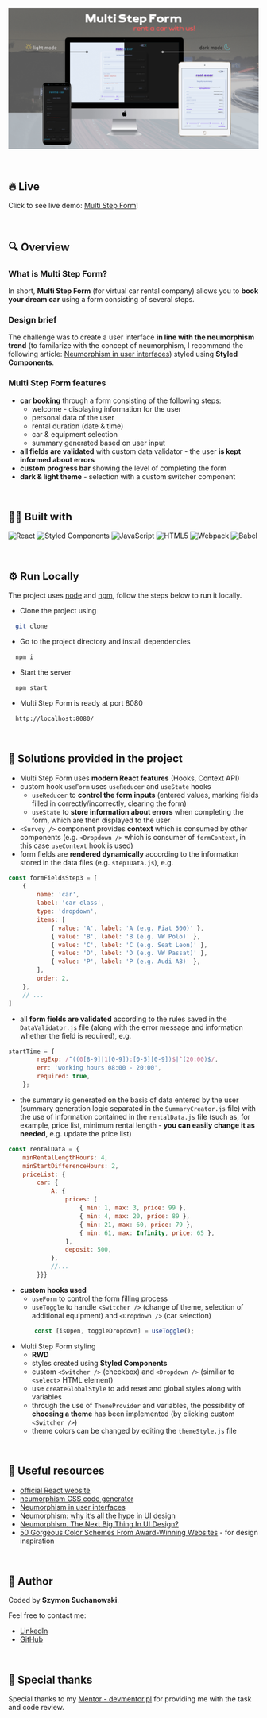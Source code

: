 ![Kanban Board App screenshot](/assets/multi-step-form-mockup.png "Multi Step Form App mockup")

&nbsp;

## 🔥 Live

Click to see live demo: [Multi Step Form](https://szymonsuchanowski.github.io/dream-car/)!

&nbsp;

## 🔍 Overview

### What is Multi Step Form?

In short, **Multi Step Form** (for virtual car rental company) allows you to **book your dream car** using a form consisting of several steps.

### Design brief

The challenge was to create a user interface **in line with the neumorphism trend** (to familarize with the concept of neumorphism, I recommend the following article: [Neumorphism in user interfaces](https://uxdesign.cc/neumorphism-in-user-interfaces-b47cef3bf3a6)) styled using **Styled Components**.

### Multi Step Form features

- **car booking** through a form consisting of the following steps:
    - welcome - displaying information for the user
    - personal data of the user
    - rental duration (date & time)
    - car & equipment selection
    - summary generated based on user input
- **all fields are validated** with custom data validator - the user **is kept informed about errors**
- **custom progress bar** showing the level of completing the form
- **dark & light theme** - selection with a custom switcher component

&nbsp;

## 👨‍💻 Built with

![React](https://img.shields.io/badge/React-20232A?style=for-the-badge&logo=react&logoColor=61DAFB)
![Styled Components](https://img.shields.io/badge/styled--components-DB7093?style=for-the-badge&logo=styled-components&logoColor=white)
![JavaScript](https://img.shields.io/badge/JavaScript-323330?style=for-the-badge&logo=javascript&logoColor=F7DF1E)
![HTML5](https://img.shields.io/badge/HTML5-E34F26?style=for-the-badge&logo=html5&logoColor=white)
![Webpack](https://img.shields.io/badge/Webpack-8DD6F9?style=for-the-badge&logo=Webpack&logoColor=white)
![Babel](https://img.shields.io/badge/Babel-F9DC3E?style=for-the-badge&logo=babel&logoColor=white)

&nbsp;
## ⚙️ Run Locally

The project uses [node](https://nodejs.org/en/) and [npm](https://www.npmjs.com/), follow the steps below to run it locally.

- Clone the project using

```bash
  git clone
```

- Go to the project directory and install dependencies

```bash
  npm i
```

- Start the server

```bash
  npm start
```

- Multi Step Form is ready at port 8080

```bash
  http://localhost:8080/
```
&nbsp;
## 🤔 Solutions provided in the project

- Multi Step Form uses **modern React features** (Hooks, Context API)
- custom hook `useForm` uses `useReducer` and `useState` hooks
    - `useReducer` to **control the form inputs** (entered values, marking fields filled in correctly/incorrectly, clearing the form)
    - `useState` to **store information about errors** when completing the form, which are then displayed to the user
- `<Survey />` component provides **context** which is consumed by other components (e.g. `<Dropdown />` which is consumer of `formContext`, in this case `useContext` hook is used)
- form fields are **rendered dynamically** according to the information stored in the data files (e.g. `step1Data.js`), e.g.

```javascript
const formFieldsStep3 = [
    {
        name: 'car',
        label: 'car class',
        type: 'dropdown',
        items: [
            { value: 'A', label: 'A (e.g. Fiat 500)' },
            { value: 'B', label: 'B (e.g. VW Polo)' },
            { value: 'C', label: 'C (e.g. Seat Leon)' },
            { value: 'D', label: 'D (e.g. VW Passat)' },
            { value: 'P', label: 'P (e.g. Audi A8)' },
        ],
        order: 2,
    },
    // ...
]
```

- all **form fields are validated** according to the rules saved in the `DataValidator.js` file (along with the error message and information whether the field is required), e.g.

```javascript
startTime = {
        regExp: /^((0[8-9]|1[0-9]):[0-5][0-9])$|^(20:00)$/,
        err: 'working hours 08:00 - 20:00',
        required: true,
    };
```

- the summary is generated on the basis of data entered by the user (summary generation logic separated in the `SummaryCreator.js` file) with the use of information contained in the `rentalData.js` file (such as, for example, price list, minimum rental length - **you can easily change it as needed**, e.g. update the price list)

```javascript
const rentalData = {
    minRentalLengthHours: 4,
    minStartDifferenceHours: 2,
    priceList: {
        car: {
            A: {
                prices: [
                    { min: 1, max: 3, price: 99 },
                    { min: 4, max: 20, price: 89 },
                    { min: 21, max: 60, price: 79 },
                    { min: 61, max: Infinity, price: 65 },
                ],
                deposit: 500,
            },
            //...
        }}}
```

- **custom hooks used**
    - `useForm` to control the form filling process
    - `useToggle` to handle `<Switcher />` (change of theme, selection of additional equipment) and `<Dropdown />` (car selection) 
    ```javascript
        const [isOpen, toggleDropdown] = useToggle();
    ```
- Multi Step Form styling
    - **RWD**
    - styles created using **Styled Components**
    - custom `<Switcher />` (checkbox) and `<Dropdown />` (similiar to `<select>` HTML element)
    - use `createGlobalStyle` to add reset and global styles along with variables
    - through the use of `ThemeProvider` and variables, the possibility of **choosing a theme** has been implemented (by clicking custom `<Switcher />`)
    - theme colors can be changed by editing the `themeStyle.js` file

&nbsp;
## 🔗 Useful resources

- [official React website](https://reactjs.org/docs/getting-started.html)
- [neumorphism CSS code generator](https://neumorphism.io/)
- [Neumorphism in user interfaces](https://uxdesign.cc/neumorphism-in-user-interfaces-b47cef3bf3a6)
- [Neumorphism: why it’s all the hype in UI design](https://www.justinmind.com/blog/neumorphism-ui/)
- [Neumorphism. The Next Big Thing In UI Design?](https://opengeekslab.com/blog/neumorphism-the-next-big-thing-ui-design/)
- [50 Gorgeous Color Schemes From Award-Winning Websites](https://visme-co.translate.goog/blog/website-color-schemes/?_x_tr_sl=en&_x_tr_tl=pl&_x_tr_hl=pl&_x_tr_pto=op,sc) - for design inspiration

&nbsp;
## 🥷 Author

Coded by **Szymon Suchanowski**.

Feel free to contact me:
- [LinkedIn](https://www.linkedin.com/in/suchanowski/)
- [GitHub](https://github.com/szymonsuchanowski)


&nbsp;
## 🙏 Special thanks

Special thanks to my [Mentor - devmentor.pl](https://devmentor.pl/) for providing me with the task and code review.